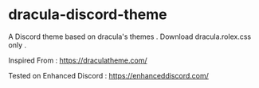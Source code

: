 # dracula-discord-theme
A Discord theme based on dracula's themes . Download dracula.rolex.css only .

Inspired From : https://draculatheme.com/

Tested on Enhanced Discord : https://enhanceddiscord.com/
